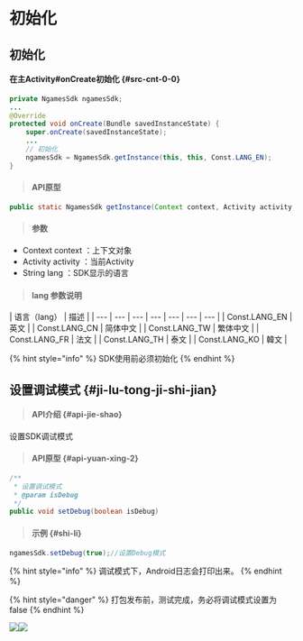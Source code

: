 # 初始化

## 初始化

#### 在主Activity\#onCreate初始化 {#src-cnt-0-0}

```java
private NgamesSdk ngamesSdk;
...
@Override
protected void onCreate(Bundle savedInstanceState) {
	super.onCreate(savedInstanceState);
	...
	// 初始化
	ngamesSdk = NgamesSdk.getInstance(this, this, Const.LANG_EN);
}
```

> ####  API原型

```java
public static NgamesSdk getInstance(Context context, Activity activity, String lang)
```

> ####  参数

* Context context ：上下文对象
* Activity activity ：当前Activity
* String lang ：SDK显示的语言

> ####  lang 参数说明

| 语言（lang） | 描述 |
| --- | --- | --- | --- | --- | --- | --- |
| Const.LANG\_EN | 英文 |
| Const.LANG\_CN | 简体中文 |
| Const.LANG\_TW | 繁体中文 |
|  Const.LANG\_FR | 法文 |
|  Const.LANG\_TH | 泰文 |
|  Const.LANG\_KO | 韓文 |

{% hint style="info" %}
SDK使用前必须初始化
{% endhint %}

## 设置调试模式 {#ji-lu-tong-ji-shi-jian}

> #### API介绍 {#api-jie-shao}

设置SDK调试模式

> #### API原型 {#api-yuan-xing-2}

```java
/**
 * 设置调试模式
 * @param isDebug
 */
public void setDebug(boolean isDebug)
```

> #### 示例 {#shi-li}

```java
ngamesSdk.setDebug(true);//设置Debug模式
```

{% hint style="info" %}
调试模式下，Android日志会打印出来。
{% endhint %}

{% hint style="danger" %}
打包发布前，测试完成，务必将调试模式设置为false 
{% endhint %}

![](blob:https://gamesamba.gitbook.io/226c1cbe-210e-4592-9856-e5ba1c9aa02a)![](blob:https://gamesamba.gitbook.io/953fad3c-8583-45f9-bb59-9925cb7b1891)

